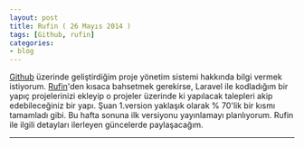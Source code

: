```yaml
---
layout: post
title: Rufin ( 26 Mayıs 2014 )
tags: [Github, rufin]
categories:
- blog
---
```


[Github](https://github.com/mertcanekren/rufin "Rufin") üzerinde geliştirdiğim proje yönetim sistemi hakkında bilgi vermek istiyorum. [Rufin](https://github.com/mertcanekren/rufin "Rufin")'den kısaca bahsetmek gerekirse, Laravel ile kodladığım bir yapıç projelerinizi ekleyip o projeler üzerinde ki yapılacak talepleri akip edebileceğiniz bir yapı. Şuan 1.version yaklaşık olarak % 70'lik bir kısmı tamamladı gibi. Bu hafta sonuna ilk versiyonu yayınlamayı planlıyorum. Rufin ile ilgili detayları ilerleyen güncelerde paylaşacağım.

---